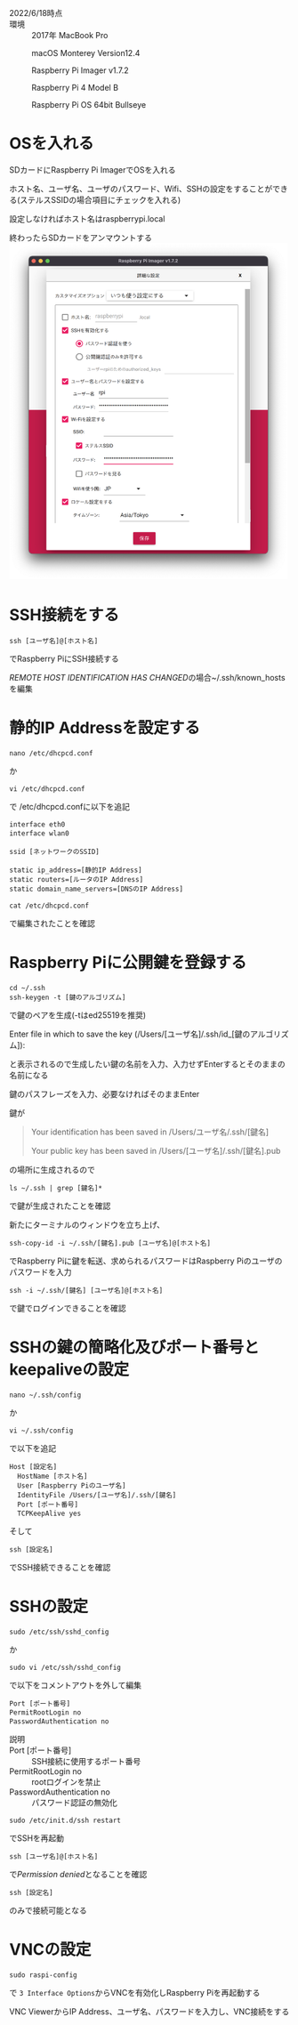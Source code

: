 <dl>
  <dt>2022/6/18時点</dt>

  <dt>環境</dt>
  <dd>2017年 MacBook Pro
    
  macOS Monterey Version12.4
		
  Raspberry Pi Imager v1.7.2
	  
  Raspberry Pi 4 Model B
	  
  Raspberry Pi OS 64bit Bullseye</dd>
</dl>
  
# OSを入れる
SDカードにRaspberry Pi ImagerでOSを入れる

ホスト名、ユーザ名、ユーザのパスワード、Wifi、SSHの設定をすることができる(ステルスSSIDの場合項目にチェックを入れる)
  
設定しなければホスト名はraspberrypi.local

終わったらSDカードをアンマウントする
<img src=https://github.com/Bigisland1729/Raspberry-Pi-reference/blob/main/screen-shot-rpi-imager-v1.7.2.png width=500>

# SSH接続をする
```
ssh [ユーザ名]@[ホスト名]
```
でRaspberry PiにSSH接続する

*REMOTE HOST IDENTIFICATION HAS CHANGED*の場合~/.ssh/known_hostsを編集

# 静的IP Addressを設定する
```
nano /etc/dhcpcd.conf
```
か
```
vi /etc/dhcpcd.conf
```
で /etc/dhcpcd.confに以下を追記

```
interface eth0
interface wlan0

ssid [ネットワークのSSID]

static ip_address=[静的IP Address]
static routers=[ルータのIP Address]
static domain_name_servers=[DNSのIP Address]
```

```
cat /etc/dhcpcd.conf
```
で編集されたことを確認

# Raspberry Piに公開鍵を登録する
```
cd ~/.ssh
ssh-keygen -t [鍵のアルゴリズム]
```
で鍵のペアを生成(-tはed25519を推奨)

Enter file in which to save the key (/Users/[ユーザ名]/.ssh/id_[鍵のアルゴリズム]):

と表示されるので生成したい鍵の名前を入力、入力せずEnterするとそのままの名前になる
  
鍵のパスフレーズを入力、必要なければそのままEnter

鍵が
>Your identification has been saved in /Users/ユーザ名/.ssh/[鍵名]
>
>Your public key has been saved in /Users/[ユーザ名]/.ssh/[鍵名].pub

の場所に生成されるので
```
ls ~/.ssh | grep [鍵名]*
```
で鍵が生成されたことを確認

新たにターミナルのウィンドウを立ち上げ、
```
ssh-copy-id -i ~/.ssh/[鍵名].pub [ユーザ名]@[ホスト名]
```
でRaspberry Piに鍵を転送、求められるパスワードはRaspberry Piのユーザのパスワードを入力
  
```
ssh -i ~/.ssh/[鍵名] [ユーザ名]@[ホスト名]
```
で鍵でログインできることを確認
	
# SSHの鍵の簡略化及びポート番号とkeepaliveの設定
```
nano ~/.ssh/config
```
か
```
vi ~/.ssh/config
```
で以下を追記
```
Host [設定名]
  HostName [ホスト名]
  User [Raspberry Piのユーザ名]
  IdentityFile /Users/[ユーザ名]/.ssh/[鍵名]
  Port [ポート番号]
  TCPKeepAlive yes
```

そして
```
ssh [設定名]
```
でSSH接続できることを確認

# SSHの設定
```
sudo /etc/ssh/sshd_config
```
か
```
sudo vi /etc/ssh/sshd_config
```
で以下をコメントアウトを外して編集
```
Port [ポート番号]
PermitRootLogin no
PasswordAuthentication no 
```
<dl>
  説明
	<dt>Port [ポート番号]</dt>
	<dd>SSH接続に使用するポート番号</dd>
  <dt>PermitRootLogin no</dt>
	<dd>rootログインを禁止</dd>
  <dt>PasswordAuthentication no</dt>
	<dd>パスワード認証の無効化</dd>
</dl>
	
```
sudo /etc/init.d/ssh restart
```
でSSHを再起動
```
ssh [ユーザ名]@[ホスト名]
```
で*Permission denied*となることを確認
```
ssh [設定名]
```
のみで接続可能となる

# VNCの設定
```
sudo raspi-config
```
で `3 Interface Options`からVNCを有効化しRaspberry Piを再起動する

VNC ViewerからIP Address、ユーザ名、パスワードを入力し、VNC接続をする

